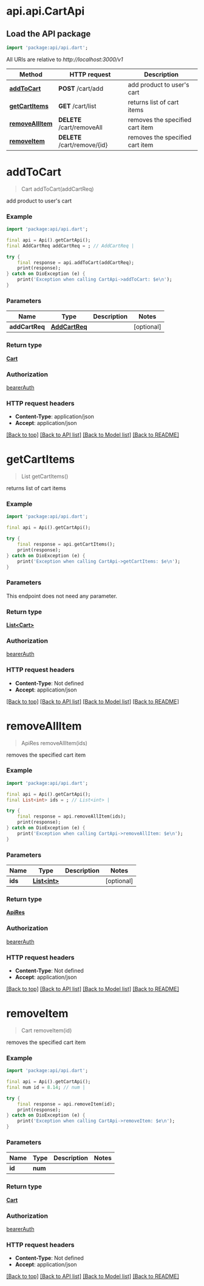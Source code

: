 # api.api.CartApi

## Load the API package
```dart
import 'package:api/api.dart';
```

All URIs are relative to *http://localhost:3000/v1*

Method | HTTP request | Description
------------- | ------------- | -------------
[**addToCart**](CartApi.md#addtocart) | **POST** /cart/add | add product to user&#39;s cart
[**getCartItems**](CartApi.md#getcartitems) | **GET** /cart/list | returns list of cart items
[**removeAllItem**](CartApi.md#removeallitem) | **DELETE** /cart/removeAll | removes the specified cart item
[**removeItem**](CartApi.md#removeitem) | **DELETE** /cart/remove/{id} | removes the specified cart item


# **addToCart**
> Cart addToCart(addCartReq)

add product to user's cart

### Example
```dart
import 'package:api/api.dart';

final api = Api().getCartApi();
final AddCartReq addCartReq = ; // AddCartReq | 

try {
    final response = api.addToCart(addCartReq);
    print(response);
} catch on DioException (e) {
    print('Exception when calling CartApi->addToCart: $e\n');
}
```

### Parameters

Name | Type | Description  | Notes
------------- | ------------- | ------------- | -------------
 **addCartReq** | [**AddCartReq**](AddCartReq.md)|  | [optional] 

### Return type

[**Cart**](Cart.md)

### Authorization

[bearerAuth](../README.md#bearerAuth)

### HTTP request headers

 - **Content-Type**: application/json
 - **Accept**: application/json

[[Back to top]](#) [[Back to API list]](../README.md#documentation-for-api-endpoints) [[Back to Model list]](../README.md#documentation-for-models) [[Back to README]](../README.md)

# **getCartItems**
> List<Cart> getCartItems()

returns list of cart items

### Example
```dart
import 'package:api/api.dart';

final api = Api().getCartApi();

try {
    final response = api.getCartItems();
    print(response);
} catch on DioException (e) {
    print('Exception when calling CartApi->getCartItems: $e\n');
}
```

### Parameters
This endpoint does not need any parameter.

### Return type

[**List&lt;Cart&gt;**](Cart.md)

### Authorization

[bearerAuth](../README.md#bearerAuth)

### HTTP request headers

 - **Content-Type**: Not defined
 - **Accept**: application/json

[[Back to top]](#) [[Back to API list]](../README.md#documentation-for-api-endpoints) [[Back to Model list]](../README.md#documentation-for-models) [[Back to README]](../README.md)

# **removeAllItem**
> ApiRes removeAllItem(ids)

removes the specified cart item

### Example
```dart
import 'package:api/api.dart';

final api = Api().getCartApi();
final List<int> ids = ; // List<int> | 

try {
    final response = api.removeAllItem(ids);
    print(response);
} catch on DioException (e) {
    print('Exception when calling CartApi->removeAllItem: $e\n');
}
```

### Parameters

Name | Type | Description  | Notes
------------- | ------------- | ------------- | -------------
 **ids** | [**List&lt;int&gt;**](int.md)|  | [optional] 

### Return type

[**ApiRes**](ApiRes.md)

### Authorization

[bearerAuth](../README.md#bearerAuth)

### HTTP request headers

 - **Content-Type**: Not defined
 - **Accept**: application/json

[[Back to top]](#) [[Back to API list]](../README.md#documentation-for-api-endpoints) [[Back to Model list]](../README.md#documentation-for-models) [[Back to README]](../README.md)

# **removeItem**
> Cart removeItem(id)

removes the specified cart item

### Example
```dart
import 'package:api/api.dart';

final api = Api().getCartApi();
final num id = 8.14; // num | 

try {
    final response = api.removeItem(id);
    print(response);
} catch on DioException (e) {
    print('Exception when calling CartApi->removeItem: $e\n');
}
```

### Parameters

Name | Type | Description  | Notes
------------- | ------------- | ------------- | -------------
 **id** | **num**|  | 

### Return type

[**Cart**](Cart.md)

### Authorization

[bearerAuth](../README.md#bearerAuth)

### HTTP request headers

 - **Content-Type**: Not defined
 - **Accept**: application/json

[[Back to top]](#) [[Back to API list]](../README.md#documentation-for-api-endpoints) [[Back to Model list]](../README.md#documentation-for-models) [[Back to README]](../README.md)

